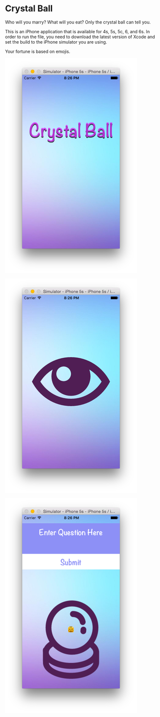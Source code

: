 # Crystal Ball
Who will you marry? What will you eat? Only the crystal ball can tell you.

This is an iPhone application that is available for 4s, 5s, 5c, 6, and 6s. In order to run the file, you need to download the latest version of Xcode and set the build to the iPhone simulator you are using. 

Your fortune is based on emojis.

![crystal ball](/images/cb1.png)

![crystal ball](/images/cb2.png)

![crystal ball](/images/cb3.png)